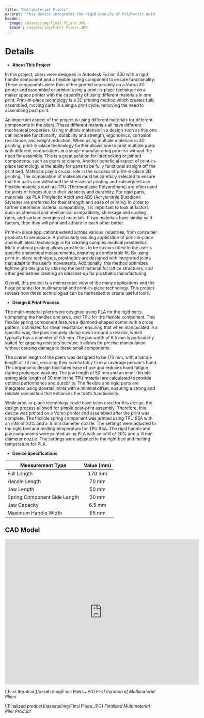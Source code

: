 ```yaml
---
title: "Multimaterial Pliers"
excerpt: "This device integrates the rigid quality of Polylactic acid (PLA) plastic and Thermoplastic polyurethane (TPU) plastic to create functioning pliers."
header:
  image: /assets/img/Final Pliers.JPG
  teaser: /assets/img/Final Pliers.JPG
---
```


# Details

* **About This Project** 

In this project, pliers were designed in Autodesk Fusion 360 with a rigid handle component and a flexible spring component to ensure functionality. These components were then either printed separately on a Voron 3D printer and assembled or printed using a print-in-place technique on a maker space printer with the capability of using different materials in one print. Print-in-place technology is a 3D printing method which creates fully assembled, moving parts in a single print cycle, removing the need to assembling post print. 

An important aspect of the project is using different materials for different components in the pliers. These different materials all have different mechanical properties. Using multiple materials in a design such as this one can increase functionality, durability and strength, ergonomics, corrosion resistance, and weight reduction. When using multiple materials in 3D printing, print-in-place technology further allows one to print multiple parts with different compositions in a single manufacturing process without the need for assembly. This is a great solution for interlocking or jointed components, such as gears or chains. Another beneficial aspect of print-in-place technology is the ability for parts to be fully functional straight off the print bed. Materials play a crucial role in the success of print-in-place 3D printing. The combination of materials must be carefully selected to ensure that the parts can withstand the stresses of printing and subsequent use. Flexible materials such as TPU (Thermoplastic Polyurethane) are often used for joints or hinges due to their elasticity and durability. For rigid parts, materials like PLA (Polylactic Acid) and ABS (Acrylonitrile Butadiene Styrene) are preferred for their strength and ease of printing. In order to further determine material compatibility, it is important to look at factors such as chemical and mechanical compatibility, shrinkage and cooling rates, and surface energies of materials. If two materials have similar said factors, then they will print and adhere to each other better.    

Print-in-place applications extend across various industries, from consumer products to aerospace. A particularly exciting application of print-in-place and multilateral technology is for creating complex medical prosthetics. Multi-material printing allows prosthetics to be custom fitted to the user's specific anatomical measurements, ensuring a comfortable fit. By using print-in-place techniques, prosthetics are designed with integrated joints that adapt to the user's movements. Additionally, this method optimizes lightweight designs by utilizing the best material for lattice structures, and other geometries creating an ideal set-up for prosthetic manufacturing. 

Overall, this project is a microscopic view of the many applications and the huge potential for multimaterial and print-in-place technology. This project reveals how these technologies can be harnessed to create useful tools. 

* **Design & Print Process** 

The multi-material pliers were designed using PLA for the rigid parts, comprising the handles and jaws, and TPU for the flexible component. This flexible spring component features a diamond-shaped center with a cross pattern, optimized for shear resistance, ensuring that when manipulated in a specific way, the jaws securely clamp down around a resistor, which typically has a diameter of 0.5 mm. The jaw width of 6.5 mm is particularly suited for gripping resistors because it allows for precise manipulation without causing damage to these small components.

The overall length of the pliers was designed to be 170 mm, with a handle length of 70 mm, ensuring they comfortably fit in an average person's hand. This ergonomic design facilitates ease of use and reduces hand fatigue during prolonged working. The jaw length of 50 mm and an inner flexible spring side length of 30 mm in the TPU material are calculated to provide optimal performance and durability. The flexible and rigid parts are integrated using dovetail joints with a minimal offset, ensuring a strong and reliable connection that enhances the tool's functionality. 

While print-in-place technology could have been used for this design, the design process allowed for simple post-print assembly. Therefore, this device was printed on a Voron printer and assembled after the print was complete. The flexible spring component was printed using TPU 95A with an infill of 20% and a .6 mm diameter nozzle. The settings were adjusted to the right bed and melting temperature for TPU 95A. The rigid handle and jaw components were printed using PLA with an infill of 20% and a .6 mm diameter nozzle. The settings were adjusted to the right bed and melting temperature for PLA.


* **Device Specifications** 

| Measurement Type         | Value (mm) | 
|--------------|:-----:|
| Full Length |170 mm    |
| Handle Length     |70 mm |
| Jaw Length | 50 mm   |
| Spring Component Side Length    |30 mm |
| Jaw Capacity | 6.5 mm   |
| Maximum Handle Width |65 mm |
 

## CAD Model 
<iframe src="https://vanderbilt643.autodesk360.com/shares/public/SH512d4QTec90decfa6e5556d25f7eecaa6f?mode=embed" width="640" height="480" allowfullscreen="true" webkitallowfullscreen="true" mozallowfullscreen="true"  frameborder="0"></iframe>


![First Iteration](/assets/img/Final Pliers.JPG)
*First Iteration of Multimaterial Pliers*

![Finalized product](/assets/img/Final Pliers.JPG)
*Finalized Multimaterial Plier Product*



